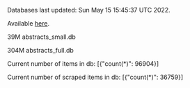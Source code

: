 Databases last updated: Sun May 15 15:45:37 UTC 2022. 

Available [here](https://github.com/cbeauhilton/ash-db/releases).


39M	abstracts_small.db

304M	abstracts_full.db

Current number of items in db:
[{"count(*)": 96904}]

Current number of scraped items in db:
[{"count(*)": 36759}]
